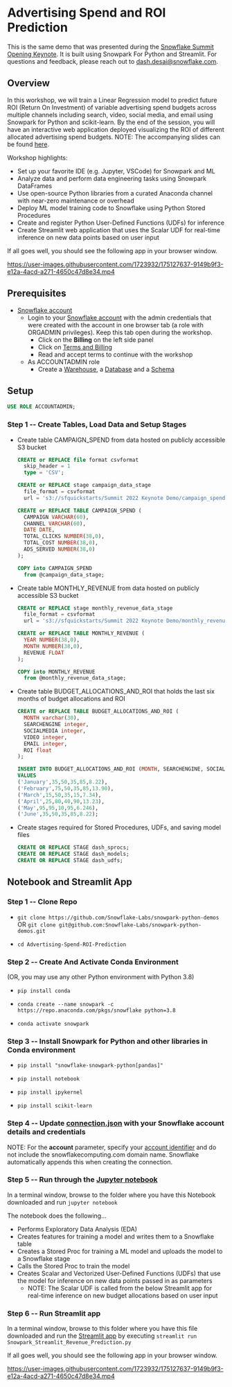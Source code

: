 # Advertising Spend and ROI Prediction

This is the same demo that was presented during the [Snowflake Summit Opening Keynote](https://events.snowflake.com/summit/agenda/session/849836). It is built using Snowpark For Python and Streamlit. For questions and feedback, please reach out to <dash.desai@snowflake.com>.

## Overview

In this workshop, we will train a Linear Regression model to predict future ROI (Return On Investment) of variable advertising spend budgets across multiple channels including search, video, social media, and email using Snowpark for Python and scikit-learn. By the end of the session, you will have an interactive web application deployed visualizing the ROI of different allocated advertising spend budgets. NOTE: The accompanying slides can be found [here](https://github.com/Snowflake-Labs/snowpark-python-demos/blob/77f54633f850c66053dfa055c82a7fc6dec8deca/Advertising-Spend-ROI-Prediction/Snowpark%20for%20Python%20And%20Streamlit%20ML%20Workshop.pdf).

Workshop highlights:

* Set up your favorite IDE (e.g. Jupyter, VSCode) for Snowpark and ML
* Analyze data and perform data engineering tasks using Snowpark DataFrames
* Use open-source Python libraries from a curated Anaconda channel with near-zero maintenance or overhead
* Deploy ML model training code to Snowflake using Python Stored Procedures
* Create and register Python User-Defined Functions (UDFs) for inference
* Create Streamlit web application that uses the Scalar UDF for real-time inference on new data points based on user input

If all goes well, you should see the following app in your browser window.

https://user-images.githubusercontent.com/1723932/175127637-9149b9f3-e12a-4acd-a271-4650c47d8e34.mp4

## Prerequisites

* [Snowflake account](https://signup.snowflake.com/)
  * Login to your [Snowflake account](https://app.snowflake.com/) with the admin credentials that were created with the account in one browser tab (a role with ORGADMIN privileges). Keep this tab open during the workshop.
    * Click on the **Billing** on the left side panel
    * Click on [Terms and Billing](https://app.snowflake.com/terms-and-billing)
    * Read and accept terms to continue with the workshop
  * As ACCOUNTADMIN role
    * Create a [Warehouse](https://docs.snowflake.com/en/sql-reference/sql/create-warehouse.html), a [Database](https://docs.snowflake.com/en/sql-reference/sql/create-database.html) and a [Schema](https://docs.snowflake.com/en/sql-reference/sql/create-schema.html)

## Setup

  ```sql
  USE ROLE ACCOUNTADMIN;
  ```

### **Step 1** -- Create Tables, Load Data and Setup Stages

* Create table CAMPAIGN_SPEND from data hosted on publicly accessible S3 bucket

  ```sql
  CREATE or REPLACE file format csvformat
    skip_header = 1
    type = 'CSV';

  CREATE or REPLACE stage campaign_data_stage
    file_format = csvformat
    url = 's3://sfquickstarts/Summit 2022 Keynote Demo/campaign_spend/';

  CREATE or REPLACE TABLE CAMPAIGN_SPEND (
    CAMPAIGN VARCHAR(60), 
    CHANNEL VARCHAR(60),
    DATE DATE,
    TOTAL_CLICKS NUMBER(38,0),
    TOTAL_COST NUMBER(38,0),
    ADS_SERVED NUMBER(38,0)
  );

  COPY into CAMPAIGN_SPEND
    from @campaign_data_stage;
  ```

* Create table MONTHLY_REVENUE from data hosted on publicly accessible S3 bucket

  ```sql
  CREATE or REPLACE stage monthly_revenue_data_stage
    file_format = csvformat
    url = 's3://sfquickstarts/Summit 2022 Keynote Demo/monthly_revenue/';

  CREATE or REPLACE TABLE MONTHLY_REVENUE (
    YEAR NUMBER(38,0),
    MONTH NUMBER(38,0),
    REVENUE FLOAT
  );

  COPY into MONTHLY_REVENUE
    from @monthly_revenue_data_stage;
  ```

* Create table BUDGET_ALLOCATIONS_AND_ROI that holds the last six months of budget allocations and ROI

  ```sql
  CREATE or REPLACE TABLE BUDGET_ALLOCATIONS_AND_ROI (
    MONTH varchar(30),
    SEARCHENGINE integer,
    SOCIALMEDIA integer,
    VIDEO integer,
    EMAIL integer,
    ROI float
  );

  INSERT INTO BUDGET_ALLOCATIONS_AND_ROI (MONTH, SEARCHENGINE, SOCIALMEDIA, VIDEO, EMAIL, ROI)
  VALUES
  ('January',35,50,35,85,8.22),
  ('February',75,50,35,85,13.90),
  ('March',15,50,35,15,7.34),
  ('April',25,80,40,90,13.23),
  ('May',95,95,10,95,6.246),
  ('June',35,50,35,85,8.22);
  ```

* Create stages required for Stored Procedures, UDFs, and saving model files

  ```sql
  CREATE OR REPLACE STAGE dash_sprocs;
  CREATE OR REPLACE STAGE dash_models;
  CREATE OR REPLACE STAGE dash_udfs;
  ```

## Notebook and Streamlit App

### **Step 1** -- Clone Repo

* `git clone https://github.com/Snowflake-Labs/snowpark-python-demos` OR `git clone git@github.com:Snowflake-Labs/snowpark-python-demos.git`

* `cd Advertising-Spend-ROI-Prediction`

### **Step 2** -- Create And Activate Conda Environment

(OR, you may use any other Python environment with Python 3.8) 

* `pip install conda`
  
* `conda create --name snowpark -c https://repo.anaconda.com/pkgs/snowflake python=3.8`

* `conda activate snowpark`

### **Step 3** -- Install Snowpark for Python and other libraries in Conda environment

* `pip install "snowflake-snowpark-python[pandas]"`

* `pip install notebook`

* `pip install ipykernel`

* `pip install scikit-learn`

### **Step 4** -- Update [connection.json](connection.json) with your Snowflake account details and credentials

NOTE: For the **account** parameter, specify your [account identifier](https://docs.snowflake.com/en/user-guide/admin-account-identifier.html) and do not include the snowflakecomputing.com domain name. Snowflake automatically appends this when creating the connection.

### **Step 5** -- Run through the [Jupyter notebook](Snowpark_For_Python.ipynb)

In a terminal window, browse to the folder where you have this Notebook downloaded and run `jupyter notebook`

The notebook does the following...

* Performs Exploratory Data Analysis (EDA)
* Creates features for training a model and writes them to a Snowflake table
* Creates a Stored Proc for training a ML model and uploads the model to a Snowflake stage
* Calls the Stored Proc to train the model
* Creates Scalar and Vectorized User-Defined Functions (UDFs) that use the model for inference on new data points passed in as parameters
  * NOTE: The Scalar UDF is called from the below Streamlit app for real-time inference on new budget allocations based on user input

### **Step 6** -- Run Streamlit app

In a terminal window, browse to this folder where you have this file downloaded and run the [Streamlit app](Snowpark_Streamlit_Revenue_Prediction.py) by executing `streamlit run Snowpark_Streamlit_Revenue_Prediction.py`

If all goes well, you should see the following app in your browser window.

https://user-images.githubusercontent.com/1723932/175127637-9149b9f3-e12a-4acd-a271-4650c47d8e34.mp4
